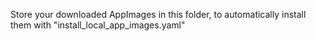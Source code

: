 Store your downloaded AppImages in this folder, to automatically install them with "install_local_app_images.yaml"